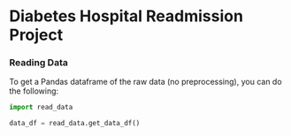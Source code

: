 # Diabetes Hospital Readmission Project

### Reading Data
To get a Pandas dataframe of the raw data (no preprocessing), you can do the following:

```python
import read_data

data_df = read_data.get_data_df()
```